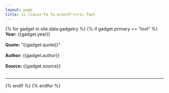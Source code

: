 ```yaml
---
layout: page
title: <i class="fa fa-wrench"></i> Tool
---
```


{% for gadget in site.data.gadgetry %}
{% if gadget.primary == "tool" %}
  <br>
  **Year:** {{gadget.year}}
  <br>
  <br>
  **Quote:** "{{gadget.quote}}"
  <br>
  <br>
  **Author:** {{gadget.author}}
  <br>
  <br>
  **Source:** {{gadget.source}}
  <br>
  <br>
  <hr/>
{% endif %}
{% endfor %}
